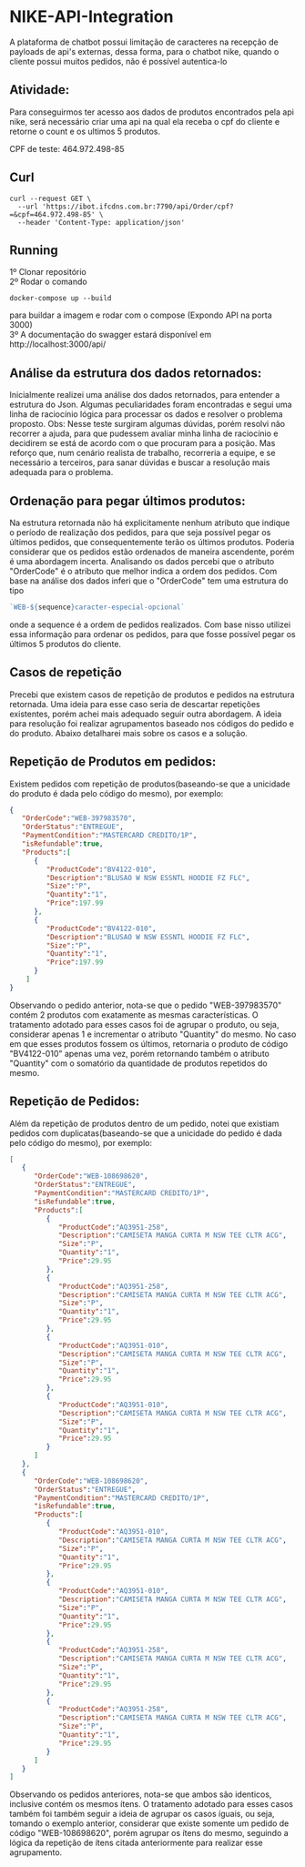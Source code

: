 # NIKE-API-Integration

A plataforma de chatbot possui limitação de caracteres na recepção de payloads de api's externas, dessa forma, para o chatbot nike, quando o cliente possui muitos pedidos, não é possível autentica-lo

## Atividade:
Para conseguirmos ter acesso aos dados de produtos encontrados pela api nike, será necessário criar uma api na qual ela receba o cpf do cliente e retorne o count e os ultimos 5 produtos.

CPF de teste: 
464.972.498-85

## Curl
```
curl --request GET \
  --url 'https://ibot.ifcdns.com.br:7790/api/Order/cpf?=&cpf=464.972.498-85' \
  --header 'Content-Type: application/json'
```

## Running
1º Clonar repositório </br>
2º Rodar o comando 
```console
docker-compose up --build 
```
para buildar a imagem e rodar com o compose (Expondo API na porta 3000)</br>
3º A documentação do swagger estará disponível em http://localhost:3000/api/

## Análise da estrutura dos dados retornados:
Inicialmente realizei uma análise dos dados retornados, para entender a estrutura do Json. Algumas peculiaridades foram encontradas e segui uma linha de raciocínio lógica para processar os dados e resolver o problema proposto. 
Obs: Nesse teste surgiram algumas dúvidas, porém resolvi não recorrer a ajuda, para que pudessem avaliar minha linha de raciocínio e decidirem se está de acordo com o que procuram para a posição. Mas reforço que, num cenário realista de trabalho, recorreria a equipe, e se necessário a terceiros, para sanar dúvidas e buscar a resolução mais adequada para o problema.

## Ordenação para pegar últimos produtos:
Na estrutura retornada não há explicitamente nenhum atributo que indique o período de realização dos pedidos, para que seja possível pegar os últimos pedidos, que consequentemente terão os últimos produtos. Poderia considerar que os pedidos estão ordenados de maneira ascendente, porém é uma abordagem incerta. 
Analisando os dados percebi que o atributo "OrderCode" é o atributo que melhor indica a ordem dos pedidos. Com base na análise dos dados inferi que o "OrderCode" tem uma estrutura do tipo 
```javascript
`WEB-${sequence}caracter-especial-opcional`
```
onde a sequence é a ordem de pedidos realizados. Com base nisso utilizei essa informação para ordenar os pedidos, para que fosse possível pegar os últimos 5 produtos do cliente.

## Casos de repetição
Precebi que existem casos de repetição de produtos e pedidos na estrutura retornada. Uma ideia para esse caso seria de descartar repetições existentes, porém achei mais adequado seguir outra abordagem. A ideia para resolução foi realizar agrupamentos baseado nos códigos do pedido e do produto. Abaixo detalharei mais sobre os casos e a solução.

## Repetição de Produtos em pedidos:
Existem pedidos com repetição de produtos(baseando-se que a unicidade do produto é dada pelo código do mesmo), por exemplo:
```json
{
   "OrderCode":"WEB-397983570",
   "OrderStatus":"ENTREGUE",
   "PaymentCondition":"MASTERCARD CREDITO/1P",
   "isRefundable":true,
   "Products":[
      {
         "ProductCode":"BV4122-010",
         "Description":"BLUSAO W NSW ESSNTL HOODIE FZ FLC",
         "Size":"P",
         "Quantity":"1",
         "Price":197.99
      },
      {
         "ProductCode":"BV4122-010",
         "Description":"BLUSAO W NSW ESSNTL HOODIE FZ FLC",
         "Size":"P",
         "Quantity":"1",
         "Price":197.99
      }
    ]
}
```
Observando o pedido anterior, nota-se que o pedido "WEB-397983570" contém 2 produtos com exatamente as mesmas características.
O tratamento adotado para esses casos foi de agrupar o produto, ou seja, considerar apenas 1 e incrementar o atributo "Quantity" do mesmo. No caso em que esses produtos fossem os últimos, retornaria o produto de código "BV4122-010" apenas uma vez, porém retornando também o atributo "Quantity" com o somatório da quantidade de produtos repetidos do mesmo.

## Repetição de Pedidos:
Além da repetição de produtos dentro de um pedido, notei que existiam pedidos com duplicatas(baseando-se que a unicidade do pedido é dada pelo código do mesmo), por exemplo:
```json
[
   {
      "OrderCode":"WEB-108698620",
      "OrderStatus":"ENTREGUE",
      "PaymentCondition":"MASTERCARD CREDITO/1P",
      "isRefundable":true,
      "Products":[
         {
            "ProductCode":"AQ3951-258",
            "Description":"CAMISETA MANGA CURTA M NSW TEE CLTR ACG",
            "Size":"P",
            "Quantity":"1",
            "Price":29.95
         },
         {
            "ProductCode":"AQ3951-258",
            "Description":"CAMISETA MANGA CURTA M NSW TEE CLTR ACG",
            "Size":"P",
            "Quantity":"1",
            "Price":29.95
         },
         {
            "ProductCode":"AQ3951-010",
            "Description":"CAMISETA MANGA CURTA M NSW TEE CLTR ACG",
            "Size":"P",
            "Quantity":"1",
            "Price":29.95
         },
         {
            "ProductCode":"AQ3951-010",
            "Description":"CAMISETA MANGA CURTA M NSW TEE CLTR ACG",
            "Size":"P",
            "Quantity":"1",
            "Price":29.95
         }
      ]
   },
   {
      "OrderCode":"WEB-108698620",
      "OrderStatus":"ENTREGUE",
      "PaymentCondition":"MASTERCARD CREDITO/1P",
      "isRefundable":true,
      "Products":[
         {
            "ProductCode":"AQ3951-010",
            "Description":"CAMISETA MANGA CURTA M NSW TEE CLTR ACG",
            "Size":"P",
            "Quantity":"1",
            "Price":29.95
         },
         {
            "ProductCode":"AQ3951-010",
            "Description":"CAMISETA MANGA CURTA M NSW TEE CLTR ACG",
            "Size":"P",
            "Quantity":"1",
            "Price":29.95
         },
         {
            "ProductCode":"AQ3951-258",
            "Description":"CAMISETA MANGA CURTA M NSW TEE CLTR ACG",
            "Size":"P",
            "Quantity":"1",
            "Price":29.95
         },
         {
            "ProductCode":"AQ3951-258",
            "Description":"CAMISETA MANGA CURTA M NSW TEE CLTR ACG",
            "Size":"P",
            "Quantity":"1",
            "Price":29.95
         }
      ]
   }
]
```
Observando os pedidos anteriores, nota-se que ambos são identicos, inclusive contém os mesmos ítens.
O tratamento adotado para esses casos também foi também seguir a ideia de agrupar os casos íguais, ou seja, tomando o exemplo anterior, considerar que existe somente um pedido de código "WEB-108698620", porém agrupar os ítens do mesmo, seguindo a lógica da repetição de ítens citada anteriormente para realizar esse agrupamento.